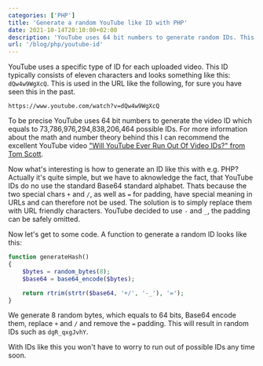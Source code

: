 ```yaml
---
categories: ['PHP']
title: 'Generate a random YouTube like ID with PHP'
date: 2021-10-14T20:10:00+02:00
description: 'YouTube uses 64 bit numbers to generate random IDs. This article explains how to generate YouTube like IDs with PHP.'
url: '/blog/php/youtube-id'
---
```


YouTube uses a specific type of ID for each uploaded video. This ID typically consists of eleven characters and looks something like this: `dQw4w9WgXcQ`. This is used in the URL like the following, for sure you have seen this in the past.

```
https://www.youtube.com/watch?v=dQw4w9WgXcQ
```

To be precise YouTube uses 64 bit numbers to generate the video ID which equals to 73,786,976,294,838,206,464 possible IDs. For more information about the math and number theory behind this I can recommend the excellent YouTube video ["Will YouTube Ever Run Out Of Video IDs?" from Tom Scott](https://www.youtube.com/watch?v=gocwRvLhDf8).

Now what's interesting is how to generate an ID like this with e.g. PHP? Actually it's quite simple, but we have to aknowledge the fact, that YouTube IDs do no use the standard Base64 standard alphabet. Thats because the two special chars `+` and `/`, as well as `=` for padding, have special meaning in URLs and can therefore not be used. The solution is to simply replace them with URL friendly characters. YouTube decided to use `-` and `_`, the padding can be safely omitted.

Now let's get to some code. A function to generate a random ID looks like this:

```PHP
function generateHash()
{
    $bytes = random_bytes(8);
    $base64 = base64_encode($bytes);

    return rtrim(strtr($base64, '+/', '-_'), '=');
}
```

We generate 8 random bytes, which equals to 64 bits, Base64 encode them, replace `+` and `/` and remove the `=` padding. This will result in random IDs such as `dgR_qxgJvhY`.

With IDs like this you won't have to worry to run out of possible IDs any time soon.
